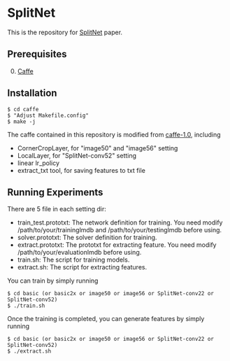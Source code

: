 # SplitNet
This is the repository for [SplitNet](https://www.sciencedirect.com/science/article/pii/S0925231218307665) paper.

## Prerequisites
0. [Caffe](http://caffe.berkeleyvision.org/installation.html#prequequisites)

## Installation

    $ cd caffe
    $ "Adjust Makefile.config"
    $ make -j
    
The caffe contained in this repository is modified from [caffe-1.0](https://github.com/BVLC/caffe/releases/tag/1.0), including
- CornerCropLayer, for "image50" and "image56" setting
- LocalLayer, for "SplitNet-conv52" setting
- linear lr_policy
- extract_txt tool, for saving features to txt file

## Running Experiments
There are 5 file in each setting dir:
- train_test.prototxt: The network definition for training. You need modify /path/to/your/traininglmdb and /path/to/your/testinglmdb before using.
- solver.prototxt: The solver definition for training.
- extract.prototxt: The prototxt for extracting feature. You need modify /path/to/your/evaluationlmdb before using.
- train.sh: The script for training models.
- extract.sh: The script for extracting features.

You can train by simply running
    
    $ cd basic (or basic2x or image50 or image56 or SplitNet-conv22 or SplitNet-conv52)
    $ ./train.sh

Once the training is completed, you can generate features by simply running

    $ cd basic (or basic2x or image50 or image56 or SplitNet-conv22 or SplitNet-conv52)
    $ ./extract.sh
